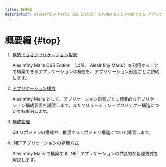 ```yaml
---
title: 概要編
description: AlesInfiny Maris OSS Edition を利用することで構築できる アプリケーションの概要を説明します。
---
```


# 概要編 {#top}

1. [構築できるアプリケーション形態](application-kind.md)

    AlesInfiny Maris OSS Edition （以降、 AlesInfiny Maris ）を利用することで構築できるアプリケーションの概要を、アプリケーション形態ごとに説明します。
  
1. [アプリケーション構成](application-structure.md)

    AlesInfiny Maris として、アプリケーション形態ごとに標準的なアプリケーション構成要素を説明します。またソリューション・プロジェクト構造についても説明します。

1. [構成管理](configuration-management.md)

    Git リポジトリの構成や、推奨するリポジトリ構造について説明します。

1. [.NETアプリケーションの処理方式](dotnet-application-processing-system/index.md)

    AlesInfiny Maris で構築する .NET アプリケーションの共通的な処理方式を解説します。
